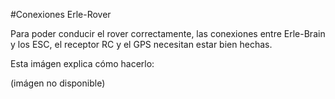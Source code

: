 #Conexiones Erle-Rover

Para poder conducir el rover correctamente, las conexiones entre Erle-Brain y los ESC, el receptor RC y el GPS necesitan estar bien hechas.

Esta imágen explica cómo hacerlo:

(imágen no disponible)